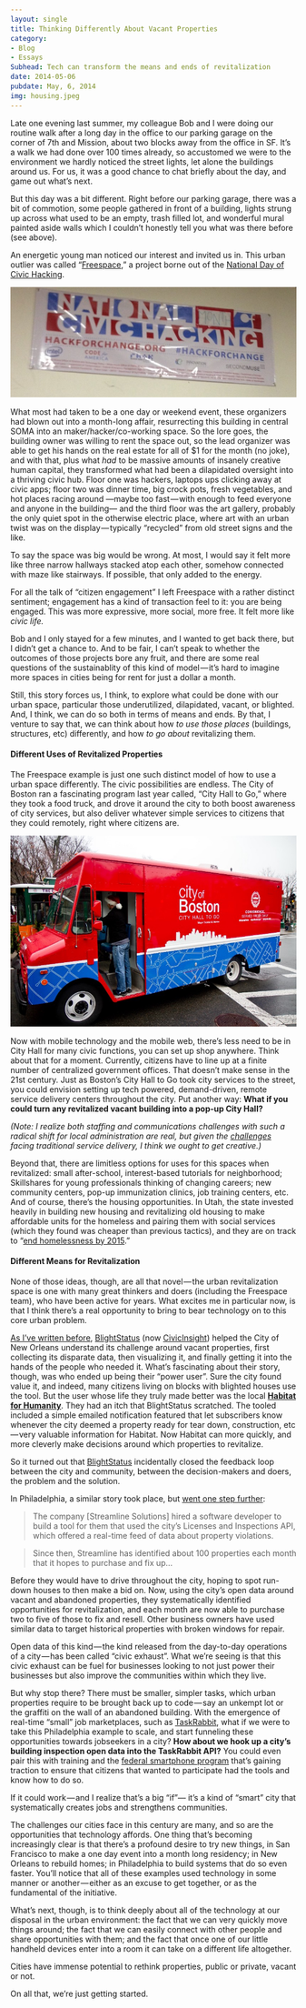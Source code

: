 ```yaml
---
layout: single
title: Thinking Differently About Vacant Properties
category: 
- Blog
- Essays
Subhead: Tech can transform the means and ends of revitalization
date: 2014-05-06
pubdate: May, 6, 2014
img: housing.jpeg
---
```

Late one evening last summer, my colleague Bob and I were doing our routine walk after a long day in the office to our parking garage on the corner of 7th and Mission, about two blocks away from the office in SF. It’s a walk we had done over 100 times already, so accustomed we were to the environment we hardly noticed the street lights, let alone the buildings around us. For us, it was a good chance to chat briefly about the day, and game out what’s next.

But this day was a bit different. Right before our parking garage, there was a bit of commotion, some people gathered in front of a building, lights strung up across what used to be an empty, trash filled lot, and wonderful mural painted aside walls which I couldn’t honestly tell you what was there before (see above).

An energetic young man noticed our interest and invited us in. This urban outlier was called “[Freespace](http://freespace.io/),” a project borne out of the [National Day of Civic Hacking](http://hackforchange.org/).

![](/post-img/1__29TuKUE0deRzn9UkjyijfA.jpeg)

What most had taken to be a one day or weekend event, these organizers had blown out into a month-long affair, resurrecting this building in central SOMA into an maker/hacker/co-working space. So the lore goes, the building owner was willing to rent the space out, so the lead organizer was able to get his hands on the real estate for all of $1 for the month (no joke), and with that, plus what _had_ to be massive amounts of insanely creative human capital, they transformed what had been a dilapidated oversight into a thriving civic hub. Floor one was hackers, laptops ups clicking away at civic apps; floor two was dinner time, big crock pots, fresh vegetables, and hot places racing around —maybe too fast — with enough to feed everyone and anyone in the building— and the third floor was the art gallery, probably the only quiet spot in the otherwise electric place, where art with an urban twist was on the display — typically “recycled” from old street signs and the like.

To say the space was big would be wrong. At most, I would say it felt more like three narrow hallways stacked atop each other, somehow connected with maze like stairways. If possible, that only added to the energy.

For all the talk of “citizen engagement” I left Freespace with a rather distinct sentiment; engagement has a kind of transaction feel to it: you are being engaged. This was more expressive, more social, more free. It felt more like _civic life._

Bob and I only stayed for a few minutes, and I wanted to get back there, but I didn’t get a chance to. And to be fair, I can’t speak to whether the outcomes of those projects bore any fruit, and there are some real questions of the sustainablity of this kind of model — it’s hard to imagine more spaces in cities being for rent for just a dollar a month.

Still, this story forces us, I think, to explore what could be done with our urban space, particular those underutilized, dilapidated, vacant, or blighted. And, I think, we can do so both in terms of means and ends. By that, I venture to say that, we can think about how _to use those places_ (buildings, structures, etc) differently, and how _to go about_ revitalizing them.

#### **Different Uses of Revitalized Properties**

The Freespace example is just one such distinct model of how to use a urban space differently. The civic possibilities are endless. The City of Boston ran a fascinating program last year called, “City Hall to Go,” where they took a food truck, and drove it around the city to both boost awareness of city services, but also deliver whatever simple services to citizens that they could remotely, right where citizens are.

![](/post-img/1__yOCBYsY9Gjtr7jP3EfptGA.jpeg)

Now with mobile technology and the mobile web, there’s less need to be in City Hall for many civic functions, you can set up shop anywhere. Think about that for a moment. Currently, citizens have to line up at a finite number of centralized government offices. That doesn’t make sense in the 21st century. Just as Boston’s City Hall to Go took city services to the street, you could envision setting up tech powered, demand-driven, remote service delivery centers throughout the city. Put another way: **What if you could turn any revitalized vacant building into a pop-up City Hall?**

_(Note: I realize both staffing and communications challenges with such a radical shift for local administration are real, but given the_ [_challenges_](https://medium.com/san-francisco-ca/47434acb50a8) _facing traditional service delivery, I think we ought to get creative.)_

Beyond that, there are limitless options for uses for this spaces when revitalized: small after-school, interest-based tutorials for neighborhood; Skillshares for young professionals thinking of changing careers; new community centers, pop-up immunization clinics, job training centers, etc. And of course, there’s the housing opportunities. In Utah, the state invested heavily in building new housing and revitalizing old housing to make affordable units for the homeless and pairing them with social services (which they found was cheaper than previous tactics), and they are on track to “[end homelessness by 2015](http://www.nationofchange.org/utah-ending-homelessness-giving-people-homes-1390056183).”

#### Different Means for Revitalization

None of those ideas, though, are all that novel — the urban revitalization space is one with many great thinkers and doers (including the Freespace team), who have been active for years. What excites me in particular now, is that I think there’s a real opportunity to bring to bear technology on to this core urban problem.

[As I’ve written before](https://medium.com/lessons-to-work-by/ef2b3987ff81), [BlightStatus](http://blightstatus.nola.gov/) (now [CivicInsight](http://civicinsight.com/)) helped the City of New Orleans understand its challenge around vacant properties, first collecting its disparate data, then visualizing it, and finally getting it into the hands of the people who needed it. What’s fascinating about their story, though, was who ended up being their “power user”. Sure the city found value it, and indeed, many citizens living on blocks with blighted houses use the tool. But the user whose life they truly made better was the local [**Habitat for Humanity**](http://www.habitat.org/). They had an itch that BlightStatus scratched. The tooled included a simple emailed notification featured that let subscribers know whenever the city deemed a property ready for tear down, construction, etc — very valuable information for Habitat. Now Habitat can more quickly, and more cleverly make decisions around which properties to revitalize.

So it turned out that [BlightStatus](http://blightstatus.nola.gov/) incidentally closed the feedback loop between the city and community, between the decision-makers and doers, the problem and the solution.

In Philadelphia, a similar story took place, but [went one step further](http://technical.ly/philly/2014/04/28/streamline-solutions-open-data-danny-phagoo/):

> The company \[Streamline Solutions\] hired a software developer to build a tool for them that used the city’s Licenses and Inspections API, which offered a real-time feed of data about property violations.

> Since then, Streamline has identified about 100 properties each month that it hopes to purchase and fix up…

Before they would have to drive throughout the city, hoping to spot run-down houses to then make a bid on. Now, using the city’s open data around vacant and abandoned properties, they systematically identified opportunities for revitalization, and each month are now able to purchase two to five of those to fix and resell. Other business owners have used similar data to target historical properties with broken windows for repair.

Open data of this kind — the kind released from the day-to-day operations of a city — has been called “civic exhaust”. What we’re seeing is that this civic exhaust can be fuel for businesses looking to not just power their businesses but also improve the communities within which they live.

But why stop there? There must be smaller, simpler tasks, which urban properties require to be brought back up to code — say an unkempt lot or the graffiti on the wall of an abandoned building. With the emergence of real-time “small” job marketplaces, such as [TaskRabbit](http://taskrabbit.com/), what if we were to take this Philadelphia example to scale, and start funneling these opportunities towards jobseekers in a city? **How about we hook up a city’s building inspection open data into the TaskRabbit API?** You could even pair this with training and the [federal smartphone program](http://www.fcc.gov/lifeline) that’s gaining traction to ensure that citizens that wanted to participate had the tools and know how to do so.

If it could work — and I realize that’s a big “if”— it’s a kind of “smart” city that systematically creates jobs and strengthens communities.

The challenges our cities face in this century are many, and so are the opportunities that technology affords. One thing that’s becoming increasingly clear is that there’s a profound desire to try new things, in San Francisco to make a one day event into a month long residency; in New Orleans to rebuild homes; in Philadelphia to build systems that do so even faster. You’ll notice that all of these examples used technology in some manner or another — either as an excuse to get together, or as the fundamental of the initiative.

What’s next, though, is to think deeply about all of the technology at our disposal in the urban environment: the fact that we can very quickly move things around; the fact that we can easily connect with other people and share opportunities with them; and the fact that once one of our little handheld devices enter into a room it can take on a different life altogether.

Cities have immense potential to rethink properties, public or private, vacant or not.

On all that, we’re just getting started.